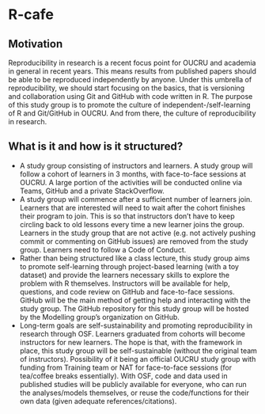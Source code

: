 # R-cafe

## Motivation
Reproducibility in research is a recent focus point for OUCRU and academia in general in recent years. This means results from published papers should be able to be reproduced independently by anyone. Under this umbrella of reproducibility, we should start focusing on the basics, that is versioning and collaboration using Git and GitHub with code written in R. The purpose of this study group is to promote the culture of independent-/self-learning of R and Git/GitHub in OUCRU. And from there, the culture of reproducibility in research.

## What is it and how is it structured?
- A study group consisting of instructors and learners. A study group will follow a cohort of learners in 3 months, with face-to-face sessions at OUCRU. A large portion of the activities will be conducted online via Teams, GitHub and a private StackOverflow.
- A study group will commence after a sufficient number of learners join. Learners that are interested will need to wait after the cohort finishes their program to join. This is so that instructors don’t have to keep circling back to old lessons every time a new learner joins the group. Learners in the study group that are not active (e.g. not actively pushing commit or commenting on GitHub issues) are removed from the study group. Learners need to follow a Code of Conduct. 
- Rather than being structured like a class lecture, this study group aims to promote self-learning through project-based learning (with a toy dataset) and provide the learners necessary skills to explore the problem with R themselves. Instructors will be available for help, questions, and code review on GitHub and face-to-face sessions. GitHub will be the main method of getting help and interacting with the study group. The GitHub repository for this study group will be hosted by the Modelling group’s organization on GitHub.
- Long-term goals are self-sustainability and promoting reproducibility in research through OSF. Learners graduated from cohorts will become instructors for new learners. The hope is that, with the framework in place, this study group will be self-sustainable (without the original team of instructors). Possibility of it being an official OUCRU study group with funding from Training team or NAT for face-to-face sessions (for tea/coffee breaks essentially). With OSF, code and data used in published studies will be publicly available for everyone, who can run the analyses/models themselves, or reuse the code/functions for their own data (given adequate references/citations).

